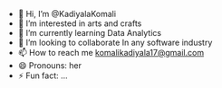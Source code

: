 - 👋 Hi, I’m @KadiyalaKomali
- 👀 I’m interested in arts and crafts
- 🌱 I’m currently learning Data Analytics
- 💞️ I’m looking to collaborate In any software industry
- 📫 How to reach me komalikadiyala17@gmail.com
- 😄 Pronouns: her
- ⚡ Fun fact: ...

<!---
KadiyalaKomali/KadiyalaKomali is a ✨ special ✨ repository because its `README.md` (this file) appears on your GitHub profile.
You can click the Preview link to take a look at your changes.
--->

